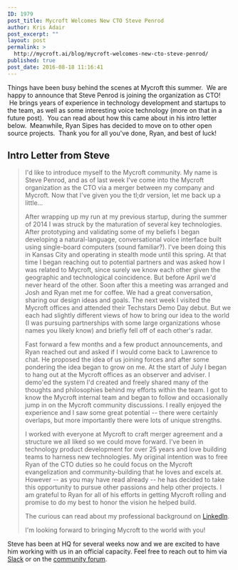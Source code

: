 ```yaml
---
ID: 1979
post_title: Mycroft Welcomes New CTO Steve Penrod
author: Kris Adair
post_excerpt: ""
layout: post
permalink: >
  http://mycroft.ai/blog/mycroft-welcomes-new-cto-steve-penrod/
published: true
post_date: 2016-08-18 11:16:41
---
```

Things have been busy behind the scenes at Mycroft this summer.  We are happy to announce that Steve Penrod is joining the organization as CTO!  He brings years of experience in technology development and startups to the team, as well as some interesting voice technology (more on that in a future post).  You can read about how this came about in his intro letter below.  Meanwhile, Ryan Sipes has decided to move on to other open source projects.  Thank you for all you've done, Ryan, and best of luck!
<h2>Intro Letter from Steve</h2>
<blockquote>I'd like to introduce myself to the Mycroft community. My name is Steve Penrod, and as of last week I've come into the Mycroft organization as the CTO via a merger between my company and Mycroft. Now that I've given you the tl;dr version, let me back up a little...

After wrapping up my run at my previous startup, during the summer of 2014 I was struck by the maturation of several key technologies. After prototyping and validating some of my beliefs I began developing a natural-language, conversational voice interface built using single-board computers (sound familiar?). I've been doing this in Kansas City and operating in stealth mode until this spring. At that time I began reaching out to potential partners and was asked how I was related to Mycroft, since surely we know each other given the geographic and technological coincidence. But before April we'd never heard of the other.
Soon after this a meeting was arranged and Josh and Ryan met me for coffee. We had a great conversation, sharing our design ideas and goals. The next week I visited the Mycroft offices and attended their Techstars Demo Day debut. But we each had slightly different views of how to bring our idea to the world (I was pursuing partnerships with some large organizations whose names you likely know) and briefly fell off of each other's radar.

Fast forward a few months and a few product announcements, and Ryan reached out and asked if I would come back to Lawrence to chat. He proposed the idea of us joining forces and after some pondering the idea began to grow on me. At the start of July I began to hang out at the Mycroft offices as an observer and adviser. I demo'ed the system I'd created and freely shared many of the thoughts and philosophies behind my efforts within the team. I got to know the Mycroft internal team and began to follow and occasionally jump in on the Mycroft community discussions. I really enjoyed the experience and I saw some great potential -- there were certainly overlaps, but more importantly there were lots of unique strengths.

I worked with everyone at Mycroft to craft merger agreement and a structure we all liked so we could move forward. I've been in technology product development for over 25 years and love building teams to harness new technologies. My original intention was to free Ryan of the CTO duties so he could focus on the Mycroft evangelization and community-building that he loves and excels at. However -- as you may have read already -- he has decided to take this opportunity to pursue other passions and help other projects. I am grateful to Ryan for all of his efforts in getting Mycroft rolling and promise to do my best to honor the vision he helped build.

The curious can read about my professional background on <a href="https://www.linkedin.com/in/steve-penrod-60b1813">LinkedIn</a>.

I'm looking forward to bringing Mycroft to the world with you!</blockquote>
Steve has been at HQ for several weeks now and we are excited to have him working with us in an official capacity. Feel free to reach out to him via <a href="https://mycroftai.slack.com/messages/general/">Slack</a> or on the <a href="https://community.mycroft.ai/">community forum</a>.